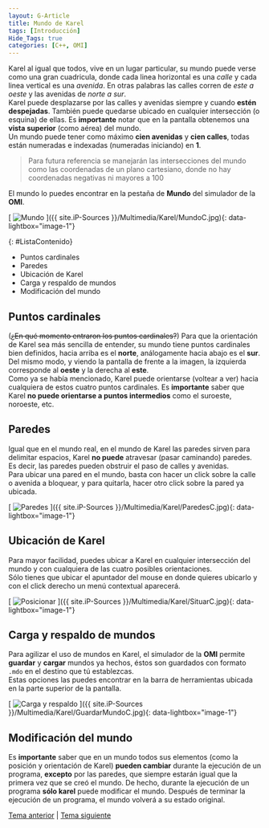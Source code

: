 ```yaml
---
layout: G-Article
title: Mundo de Karel
tags: [Introducción]
Hide_Tags: true
categories: [C++, OMI]
---
```


Karel al igual que todos, vive en un lugar particular, su mundo puede verse como una gran cuadricula, donde cada linea horizontal es una *calle* y cada linea vertical es una *avenida*. En otras palabras las calles corren de *este a oeste* y las avenidas de *norte a sur*. <br>
Karel puede desplazarse por las calles y avenidas siempre y cuando **estén despejadas**. También puede quedarse ubicado en cualquier intersección (<span>o esquina</span>) de ellas. Es **importante** notar que en la pantalla obtenemos una **vista superior** (<span>como aérea</span>) del mundo.<br>
Un mundo puede tener como máximo **cien avenidas**  y **cien calles**, todas están numeradas e indexadas (<span>numeradas iniciando</span>) en **1**.

> Para futura referencia se manejarán las intersecciones del mundo como las coordenadas de un plano cartesiano, donde no hay coordenadas negativas ni mayores a 100

El mundo lo puedes encontrar en la pestaña de **Mundo** del simulador de la **OMI**.

[<picture>
	<source media="(min-width: 700px)" srcset="{{ site.iP-Sources }}/Multimedia/Karel/Mundo.jpg">
	<img class="Imagen" src="{{ site.iP-Sources }}/Multimedia/Karel/MundoC.jpg" alt="Mundo">
</picture>]({{ site.iP-Sources }}/Multimedia/Karel/MundoC.jpg){: data-lightbox="image-1"}

{: #ListaContenido}
- Puntos cardinales
- Paredes
- Ubicación de Karel
- Carga y respaldo de mundos
- Modificación del mundo

## Puntos cardinales

(<s>¿En qué momento entraron los puntos cardinales?</s>) Para que la orientación de Karel sea más sencilla de entender, su mundo tiene puntos cardinales bien definidos, hacia arriba es el **norte**, análogamente hacia abajo es el **sur**. Del mismo modo, y viendo la pantalla de frente a la imagen, la izquierda corresponde al **oeste** y la derecha al **este**. <br>
Como ya se había mencionado, Karel puede orientarse (<span>voltear a ver</span>) hacia cualquiera de estos cuatro puntos cardinales. Es **importante** saber que Karel **no puede orientarse a puntos intermedios** como el suroeste, noroeste, etc.

## Paredes

Igual que en el mundo real, en el mundo de Karel las paredes sirven para delimitar espacios, Karel **no puede** atravesar (<span>pasar caminando</span>) paredes. Es decir, las paredes pueden obstruir el paso de calles y avenidas.<br>
Para ubicar una pared en el mundo, basta con hacer un click sobre la calle o avenida a bloquear, y para quitarla, hacer otro click sobre la pared ya ubicada.

[<picture>
	<source media="(min-width: 700px)" srcset="{{ site.iP-Sources }}/Multimedia/Karel/Paredes.jpg">
	<img class="Imagen" src="{{ site.iP-Sources }}/Multimedia/Karel/ParedesC.jpg" alt="Paredes">
</picture>]({{ site.iP-Sources }}/Multimedia/Karel/ParedesC.jpg){: data-lightbox="image-1"}

## Ubicación de Karel

Para mayor facilidad, puedes ubicar a Karel en cualquier intersección del mundo y con cualquiera de las cuatro posibles orientaciones. <br>
Sólo tienes que ubicar el apuntador del mouse en donde quieres ubicarlo y con el click derecho un menú contextual aparecerá.

[<picture>
	<source media="(min-width: 700px)" srcset="{{ site.iP-Sources }}/Multimedia/Karel/Situar.jpg">
	<img class="Imagen" src="{{ site.iP-Sources }}/Multimedia/Karel/SituarC.jpg" alt="Posicionar">
</picture>]({{ site.iP-Sources }}/Multimedia/Karel/SituarC.jpg){: data-lightbox="image-1"}

## Carga y respaldo de mundos

Para agilizar el uso de mundos en Karel, el simulador de la **OMI** permite **guardar** y **cargar** mundos ya hechos, éstos son guardados con formato `.mdo` en el destino que tú establezcas. <br>
Estas opciones las puedes encontrar en la barra de herramientas ubicada en la parte superior de la pantalla.

[<picture>
	<source media="(min-width: 700px)" srcset="{{ site.iP-Sources }}/Multimedia/Karel/GuardarMundo.jpg">
	<img class="Imagen" src="{{ site.iP-Sources }}/Multimedia/Karel/GuardarMundoC.jpg" alt="Carga y respaldo">
</picture>]({{ site.iP-Sources }}/Multimedia/Karel/GuardarMundoC.jpg){: data-lightbox="image-1"}

## Modificación del mundo

Es **importante** saber que en un mundo todos sus elementos (<span>como la posición y orientación de Karel</span>) **pueden cambiar** durante la ejecución de un programa, **excepto** por las paredes, que siempre estarán igual que la primera vez que se creó el mundo. De hecho, durante la ejecución de un programa **sólo karel** puede modificar el mundo. Después de terminar la ejecución de un programa, el mundo volverá a su estado original.

<div class="Nav">
	<a href="{{ site.baseurl }}/Karel/Principio/Karel/">Tema anterior</a> | <a href="{{ site.baseurl }}/Karel/Principio/Zumbadores/">Tema siguiente</a>
</div>